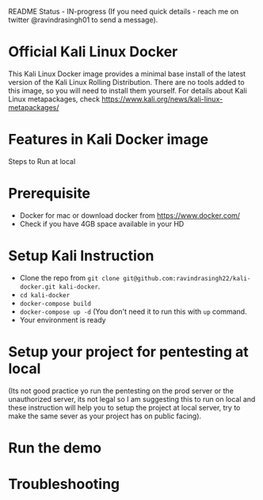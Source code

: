 README Status - IN-progress (If you need quick details - reach me on twitter @ravindrasingh01 to send a message).

# Official Kali Linux Docker
This Kali Linux Docker image provides a minimal base install of the latest version of the Kali Linux Rolling Distribution.
There are no tools added to this image, so you will need to install them yourself.
For details about Kali Linux metapackages, check https://www.kali.org/news/kali-linux-metapackages/

# Features in Kali Docker image


Steps to Run at local

# Prerequisite
* Docker for mac or download docker from https://www.docker.com/
* Check if you have 4GB space available in your HD


# Setup Kali Instruction
* Clone the repo from `git clone git@github.com:ravindrasingh22/kali-docker.git kali-docker`.
* `cd kali-docker`
* `docker-compose build`
* `docker-compose up -d` (You don't need it to run this with `up` command.
* Your environment is ready

# Setup your project for pentesting at local
(Its not good practice yo run the pentesting on the prod server or the unauthorized server, its not legal so I am suggesting this to run on local and these instruction will help you to setup the project at local server, try to make the same sever as your project has on public facing).

# Run the demo

# Troubleshooting
